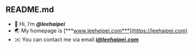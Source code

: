 ## README.md


- 👋 Hi, I’m ***@leehaipei***
- 🌏 My homepage is [***www.leeheipei.com***](https://leehaipei.com)
- ✉️ You can contact me via email ***i@leehaipei.com***


